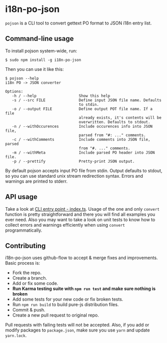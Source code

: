 # i18n-po-json

`pojson` is a CLI tool to convert gettext PO format to JSON i18n entry list.

## Command-line usage

To install pojson system-wide, run:
```
$ sudo npm install -g i18n-po-json
```
Then you can use it like this:
```
$ pojson --help
i18n PO -> JSON converter

Options:
   -h / --help                   Show this help
   -s / --src FILE               Define input JSON file name. Defaults
                                 to stdin.
   -o / --output FILE            Define output POT file name. If a file
                                 already exists, it's contents will be
                                 overwritten. Defaults to stdout.
   -n / --withOccurences         Include occurences info into JSON file,
                                 parsed from "#: ..." comments.
   -c / --withComments           Include comments into JSON file, parsed
                                 from "#. ..." comments.
   -m / --withMeta               Include parsed PO header into JSON file.
   -p / --prettify               Pretty-print JSON output.
```
By default pojson accepts input PO file from stdin. Output defaults to stdout, so you can use standard unix stream redirection syntax. Errors and warnings are printed to stderr.

## API usage

Take a look at [CLI entry point - index.ts](https://github.com/2gis/i18n-po-json/blob/master/index.ts). Usage of the one and only `convert` function is pretty straightforward and there you will find all examples you ever need. Also you may want to take a look on unit tests to know how to collect errors and warnings efficiently when using `convert` programmatically.

## Contributing

i18n-po-json uses github-flow to accept & merge fixes and improvements. Basic process is:
- Fork the repo.
- Create a branch.
- Add or fix some code.
- **Run Karma testing suite with `npm run test` and make sure nothing is broken**
- Add some tests for your new code or fix broken tests.
- Run `npm run build` to build pure-js distribution files.
- Commit & push.
- Create a new pull request to original repo.

Pull requests with failing tests will not be accepted. Also, if you add or modify packages to `package.json`, make sure you use `yarn` and update `yarn.lock`.
